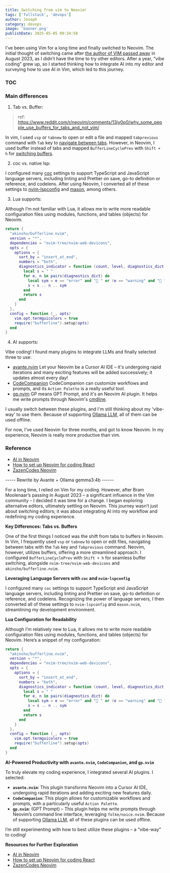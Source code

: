 ```yaml
---
title: Switching from vim to Neovim!
tags: ['fullstack', 'devops']
author: Joseph
category: devops
image: 'banner.png'
publishDate: 2025-05-05 09:34:58
---
```


I've been using Vim for a long time and finally switched to Neovim. The initial thought of switching came after [the author of VIM passed away](https://en.wikipedia.org/wiki/Bram_Moolenaar#Illness_and_death) in August 2023, as I didn’t have the time to try other editors. After a year, “vibe coding” grew up, so I started thinking how to integrate AI into my editor and surveying how to use AI in Vim, which led to this journey.

### TOC

### Main differences

1. Tab vs. Buffer:

> ref: https://www.reddit.com/r/neovim/comments/13iy0p0/why_some_people_use_buffers_for_tabs_and_not_vim/

In vim, I used `vsp` or `tabnew` to open or edit a file and mapped `tabprevious` command with `Tab` key to [navigate between tabs](https://github.com/vim-airline/vim-airline). However, in Neovim, I used buffer instead of tabs and mapped `BufferLineCyclePrev` with `Shift + h` for [switching buffers](https://github.com/akinsho/bufferline.nvim).

2. coc vs. native lsp:

I configured many [coc](https://github.com/neoclide/coc.nvim) settings to support TypeScript and JavaScript language servers, including linting and Prettier on save, go-to definition or reference, and codelens. After using Neovim, I converted all of these settings to [nvim-lspconfig](https://github.com/neovim/nvim-lspconfig) and [mason](https://github.com/williamboman/mason.nvim?tab=readme-ov-file), among others.

3. Lua supports:

Although I’m not familiar with Lua, it allows me to write more readable configuration files using modules, functions, and tables (objects) for Neovim.

```lua
return {
  "akinsho/bufferline.nvim",
  version = "*",
  dependencies = "nvim-tree/nvim-web-devicons",
  opts = {
    options = {
      sort_by = "insert_at_end",
      numbers = "both",
      diagnostics_indicator = function (count, level, diagnostics_dict, context)
        local s = " "
        for e, n in pairs(diagnostics_dict) do
          local sym = e == "error" and " " or (e == "warning" and " " or " ")
          s = s .. n .. sym
        end
        return s
      end
    }
  },
  config = function (_, opts)
    vim.opt.termguicolors = true
    require("bufferline").setup(opts)
  end
}
```

4. AI supports:

Vibe coding! I found many plugins to integrate LLMs and finally selected three to use:

- [avante.nvim](https://github.com/yetone/avante.nvim)
  Let your Neovim be a Cursor AI IDE – it's undergoing rapid iterations and many exciting features will be added successively; it updates almost every day!
- [CodeCompanion](https://codecompanion.olimorris.dev/)
  CodeCompanion can customize workflows and prompts, and its `Action Palette` is a really useful tool.
- [gp.nvim](https://github.com/Robitx/gp.nvim)
  GP means GPT Prompt, and it's an Neovim AI plugin. It helps me write prompts through Neovim's [cmdline](https://github.com/folke/noice.nvim).

I usually switch between these plugins, and I'm still thinking about my 'vibe-way' to use them. Because of supporting [Ollama LLM](https://ollama.com/), all of them can be used offline.

For now, I've used Neovim for three months, and got to know Neovim. In my experience, Neovim is really more productive than vim.

### Reference

- [AI in Neovim](https://www.joshmedeski.com/posts/ai-in-neovim-neovimconf-2024/)
- [How to set up Neovim for coding React](https://www.youtube.com/watch?v=ajmK0ZNcM4Q)
- [ZazenCodes Neovim](https://www.youtube.com/watch?v=z9IgFRAVV9w&list=PLTPHo6vRHQ8qmDjONxkQl0ZQb4Otwc34V)

----- Rewrite by Avante + Ollama gemma3:4b ------

For a long time, I relied on Vim for my coding. However, after Bram Moolenaar’s passing in August 2023 – a significant influence in the Vim community – I decided it was time for a change. I began exploring alternative editors, ultimately settling on Neovim. This journey wasn’t just about switching editors; it was about integrating AI into my workflow and redefining my coding experience.

**Key Differences: Tabs vs. Buffers**

One of the first things I noticed was the shift from tabs to buffers in Neovim. In Vim, I frequently used `vsp` or `tabnew` to open or edit files, navigating between tabs with the `Tab` key and `Tabprevious` command. Neovim, however, utilizes buffers, offering a more streamlined approach. I configured `BufferLineCyclePrev` with `Shift + h` for seamless buffer switching, alongside `nvim-tree/nvim-web-devicons` and `akinsho/bufferline.nvim`.

**Leveraging Language Servers with `coc` and `nvim-lspconfig`**

I configured many `coc` settings to support TypeScript and JavaScript language servers, including linting and Prettier on save, go-to definition or reference, and codelens. Recognizing the power of language servers, I then converted all of these settings to `nvim-lspconfig` and `mason.nvim`, streamlining my development environment.

**Lua Configuration for Readability**

Although I’m relatively new to Lua, it allows me to write more readable configuration files using modules, functions, and tables (objects) for Neovim. Here’s a snippet of my configuration:

```lua
return {
  "akinsho/bufferline.nvim",
  version = "*",
  dependencies = "nvim-tree/nvim-web-devicons",
  opts = {
    options = {
      sort_by = "insert_at_end",
      numbers = "both",
      diagnostics_indicator = function (count, level, diagnostics_dict, context)
        local s = " "
        for e, n in pairs(diagnostics_dict) do
          local sym = e == "error" and " " or (e == "warning" and " " or " ")
          s = s .. n .. sym
        end
        return s
      end
    }
  },
  config = function (_, opts)
    vim.opt.termguicolors = true
    require("bufferline").setup(opts)
  end
}
```

**AI-Powered Productivity with `avante.nvim`, `CodeCompanion`, and `gp.nvim`**

To truly elevate my coding experience, I integrated several AI plugins. I selected:

- **`avante.nvim`**: This plugin transforms Neovim into a Cursor AI IDE, undergoing rapid iterations and adding exciting new features daily.
- **`CodeCompanion`**: This plugin allows for customizable workflows and prompts, with a particularly useful `Action Palette`.
- **`gp.nvim`**: (GPT Prompt) – This plugin helps me write prompts through Neovim’s command line interface, leveraging `folke/noice.nvim`. Because of supporting [Ollama LLM](https://ollama.com/), all of these plugins can be used offline.

I’m still experimenting with how to best utilize these plugins – a “vibe-way” to coding!

**Resources for Further Exploration**

- [AI in Neovim](https://www.joshmedeski.com/posts/ai-in-neovim-neovimconf-2024/)
- [How to set up Neovim for coding React](https://www.youtube.com/watch?v=ajmK0ZNcM4Q)
- [ZazenCodes Neovim](https://www.youtube.com/watch?v=z9IgFRAVV9w&list=PLTPHo6vRHQ8qmDjONxkQl0ZQb4Otwc34V)
